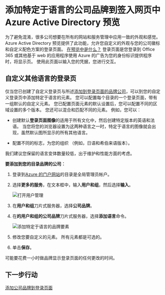 <properties
pageTitle="添加特定于语言的公司品牌到签入网页中 Azure Active Directory 预览 |Microsoft Azure"
description="了解如何添加一个语言特定公司品牌的图片和文本到 Azure 登录页"
services="active-directory"
documentationCenter=""
authors="curtand"
manager="femila"
editor=""/>

<tags
ms.service="active-directory"
ms.workload="identity"
ms.tgt_pltfrm="na"
ms.devlang="na"
ms.topic="article"
ms.date="09/12/2016"
ms.author="curtand"/>

# <a name="add-language-specific-company-branding-to-your-sign-in-page-in-the-azure-active-directory-preview"></a>添加特定于语言的公司品牌到签入网页中 Azure Active Directory 预览

为了避免混淆，很多公司想要在所有的网站和服务管理中应用一致的外观和感觉。 Azure Active Directory 预览提供了此功能，允许您自定义的外观与您的公司徽标和自定义配色方案的登录页面。 [在预览中是什么？](active-directory-preview-explainer.md) 登录页面是您登录到 Office 365 或其他基于 web 的应用程序使用 Azure 的广告为您的身份标识提供程序时，将显示页。 使用此页面以输入您的凭据，您进行交互。

## <a name="customizing-the-sign-in-page-for-another-language"></a>自定义其他语言的登录页

仅当您已创建了自定义登录页与所述[添加到登录页面的品牌公司](active-directory-branding-custom-signon-azure-portal.md)，可以到您的自定义登录页中添加特定于语言的元素。 您可以配置每个目录的一个登录页面，带有一组默认的自定义元素。 您已配置页面元素的默认设置后，您可以配置不同的区域设置的多个版本。 您还可以混合和匹配不同的元素。 例如，您可以︰

- 创建默认**登录页面图像**的适用于所有文化中，然后创建特定版本的英语和法语。 当您将您的浏览器设置为这两种语言之一时，特定于语言的图像就会出现，虽然默认图所显示的所有其他语言。

- 配置不同的标志，为您的组织 （例如，日语和希伯来语版本）。

我们建议您保留的语言变体数量较低，出于维护和性能方面的考虑。

**要添加到您的目录品牌的公司︰**

1.  登录到[Azure 的门户网站](https://portal.azure.com)的目录是全局管理员帐户。

2.  选择**更多的服务**，在文本框中，输入**用户和组**，然后选择**输入**。

    ![打开用户管理](./media/active-directory-branding-localize-azure-portal/user-management.png)

3. 在**用户和组**刀片式服务器，选择**公司品牌**。

4. 在**的用户和组的公司品牌**刀片式服务器，选择**添加语言**命令。

    ![添加特定于语言的品牌要素](./media/active-directory-branding-localize-azure-portal/add-language.png)

5. 修改您要自定义的元素。 所有元素都是可选的。

6. 单击**保存**。

可能要花费一小时做品牌显示登录页面的任何更改的时间。

## <a name="next-steps"></a>下一步行动

[添加公司品牌到登录页面](active-directory-branding-custom-signon-azure-portal.md)
